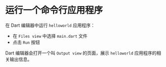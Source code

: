 # 运行一个命令行应用程序

在 Dart 编辑器中运行 `helloworld` 应用程序：

- 在 `Files view` 中选择 `main.dart` 文件
- 点击 `Run` 按钮

Dart 编辑器会打开一个叫 `Output view` 的页面，展示 `helloworld` 应用程序的相关输出信息。

